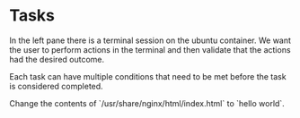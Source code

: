# Tasks

In the left pane there is a terminal session on the ubuntu container.
We want the user to perform actions in the terminal and then validate that the actions had the desired outcome.

Each task can have multiple conditions that need to be met before the task is considered completed. 

<instruqt-task id="edit_html">
  Change the contents of `/usr/share/nginx/html/index.html` to `hello world`.
</instruqt-task>
